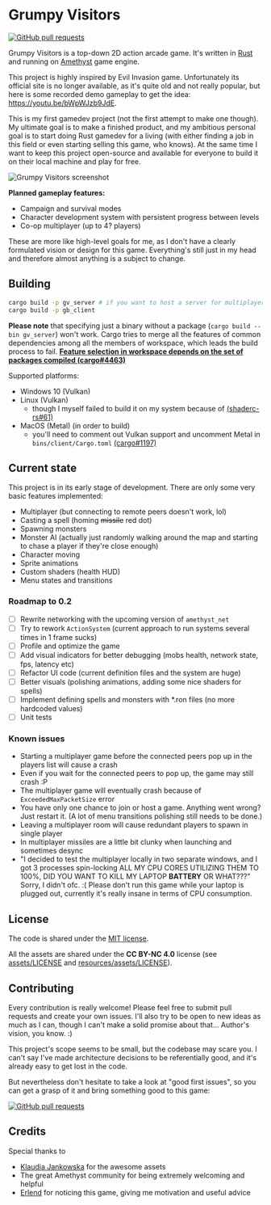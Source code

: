 # Grumpy Visitors

[![GitHub pull requests](https://img.shields.io/github/issues/mvlabat/grumpy_visitors/good%20first%20issue?label=good%20first%20issues&color=7057ff)](https://github.com/mvlabat/grumpy_visitors/issues)

Grumpy Visitors is a top-down 2D action arcade game.
It's written in [Rust](https://www.rust-lang.org/) and running on [Amethyst](amethyst.rs) game engine.

This project is highly inspired by Evil Invasion game. Unfortunately its official site is no longer available,
as it's quite old and not really popular, but here is some recorded demo gameplay to get the idea:
https://youtu.be/bWpWJzb9JdE.

This is my first gamedev project (not the first attempt to make one though). My ultimate goal is to make
a finished product, and my ambitious personal goal is to start doing Rust gamedev for a living
(with either finding a job in this field or even starting selling this game, who knows).
At the same time I want to keep this project open-source and available for everyone to build it on their local machine
and play for free.

![Grumpy Visitors screenshot](header_screenshot.png)

**Planned gameplay features:**
- Campaign and survival modes 
- Character development system with persistent progress between levels
- Co-op multiplayer (up to 4? players)

These are more like high-level goals for me, as I don't have a clearly formulated vision or design for this game.
Everything's still just in my head and therefore almost anything is a subject to change.

## Building
```bash
cargo build -p gv_server # if you want to host a server for multiplayer
cargo build -p gb_client
```

**Please note** that specifying just a binary without a package (`cargo build --bin gv_server`) won't work.
Cargo tries to merge all the features of common dependencies among all the members of workspace,
which leads the build process to fail.
**[Feature selection in workspace depends on the set of packages compiled (cargo#4463)](https://github.com/rust-lang/cargo/issues/4463)**

Supported platforms:
- Windows 10 (Vulkan)
- Linux (Vulkan)
  - though I myself failed to build it on my system because of
  [(shaderc-rs#61)](https://github.com/google/shaderc-rs/issues/61)
- MacOS (Metal) (in order to build)
  - you'll need to comment out Vulkan support and uncomment Metal in `bins/client/Cargo.toml`
  [(cargo#1197)](https://github.com/rust-lang/cargo/issues/1197) 

## Current state
This project is in its early stage of development. There are only some very basic features implemented:
- Multiplayer (but connecting to remote peers doesn't work, lol)
- Casting a spell (homing ~~missile~~ red dot)
- Spawning monsters
- Monster AI (actually just randomly walking around the map and starting to chase a player if they're close enough)
- Character moving
- Sprite animations
- Custom shaders (health HUD)
- Menu states and transitions

### Roadmap to 0.2
- [ ] Rewrite networking with the upcoming version of `amethyst_net`
- [ ] Try to rework `ActionSystem` (current approach to run systems several times in 1 frame sucks)
- [ ] Profile and optimize the game
- [ ] Add visual indicators for better debugging (mobs health, network state, fps, latency etc)
- [ ] Refactor UI code (current definition files and the system are huge)
- [ ] Better visuals (polishing animations, adding some nice shaders for spells)
- [ ] Implement defining spells and monsters with *.ron files (no more hardcoded values)
- [ ] Unit tests

### Known issues
- Starting a multiplayer game before the connected peers pop up in the players list will cause a crash
- Even if you wait for the connected peers to pop up, the game may still crash :P
- The multiplayer game will eventually crash because of `ExceededMaxPacketSize` error
- You have only one chance to join or host a game. Anything went wrong? Just restart it.
(A lot of menu transitions polishing still needs to be done.)
- Leaving a multiplayer room will cause redundant players to spawn in single player
- In multiplayer missiles are a little bit clunky when launching and sometimes desync
- "I decided to test the multiplayer locally in two separate windows, and I got 3 processes spin-locking
ALL MY CPU CORES UTILIZING THEM TO 100%, DID YOU WANT TO KILL MY LAPTOP **BATTERY** OR WHAT???"
Sorry, I didn't ofc. :( Please don't run this game while your laptop is plugged out, currently it's really
insane in terms of CPU consumption.

## License
The code is shared under the [MIT license](LICENSE).

All the assets are shared under the **CC BY-NC 4.0** license
(see [assets/LICENSE](assets/LICENSE) and [resources/assets/LICENSE](resources/assets/LICENSE)). 

## Contributing
Every contribution is really welcome! Please feel free to submit pull requests and create your own issues.
I'll also try to be open to new ideas as much as I can, though I can't make a solid promise about that...
Author's vision, you know. :)

This project's scope seems to be small, but the codebase may scare you. I can't say I've made architecture
decisions to be referentially good, and it's already easy to get lost in the code.

But nevertheless don't hesitate to take a look at "good first issues", so you can get a grasp of it and bring
something good to this game: 

[![GitHub pull requests](https://img.shields.io/github/issues/mvlabat/grumpy_visitors/good%20first%20issue?label=good%20first%20issues&color=7057ff)](https://github.com/mvlabat/grumpy_visitors/issues)

## Credits
Special thanks to
- [Klaudia Jankowska](https://klaudiajankowskaart.myportfolio.com/) for the awesome assets
- The great Amethyst community for being extremely welcoming and helpful
- [Erlend](https://github.com/erlend-sh) for noticing this game, giving me motivation and useful advice
